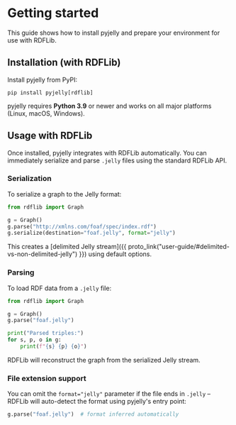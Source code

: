 # Getting started

This guide shows how to install pyjelly and prepare your environment for use with RDFLib.

## Installation (with RDFLib)

Install pyjelly from PyPI:

```
pip install pyjelly[rdflib]
```

pyjelly requires **Python 3.9** or newer and works on all major platforms (Linux, macOS, Windows).


## Usage with RDFLib

Once installed, pyjelly integrates with RDFLib automatically. You can immediately serialize and parse `.jelly` files using the standard RDFLib API.

### Serialization

To serialize a graph to the Jelly format:

```python
from rdflib import Graph

g = Graph()
g.parse("http://xmlns.com/foaf/spec/index.rdf")
g.serialize(destination="foaf.jelly", format="jelly")
```

This creates a [delimited Jelly stream]({{ proto_link("user-guide/#delimited-vs-non-delimited-jelly") }}) using default options.

### Parsing

To load RDF data from a `.jelly` file:

```python
from rdflib import Graph

g = Graph()
g.parse("foaf.jelly")

print("Parsed triples:")
for s, p, o in g:
    print(f"{s} {p} {o}")
```

RDFLib will reconstruct the graph from the serialized Jelly stream.

### File extension support

You can omit the `format="jelly"` parameter if the file ends in `.jelly` – RDFLib will auto-detect the format using pyjelly's entry point:

```python
g.parse("foaf.jelly")  # format inferred automatically
```
